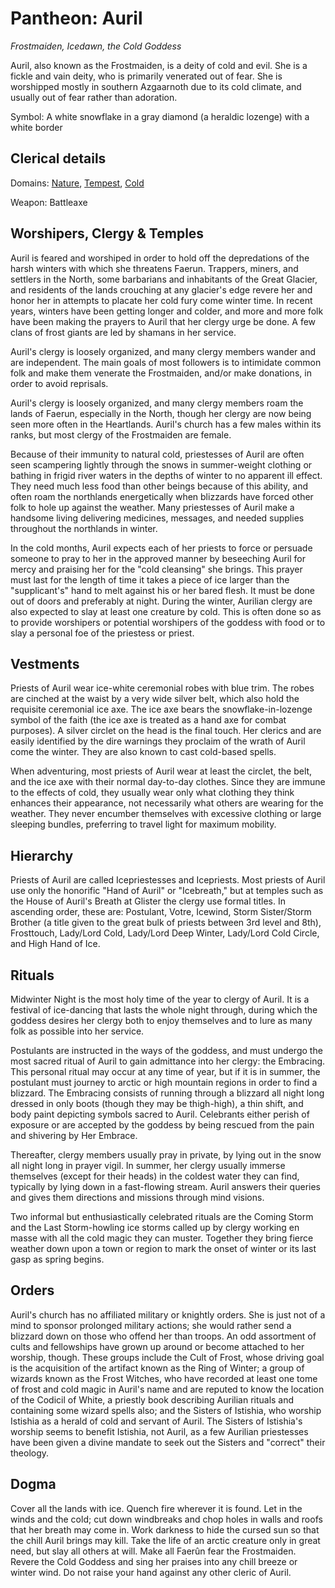 # Pantheon: Auril
*Frostmaiden, Icedawn, the Cold Goddess*

Auril, also known as the Frostmaiden, is a deity of cold and evil. She is a fickle and vain deity, who is primarily venerated out of fear. She is worshipped mostly in southern Azgaarnoth due to its cold climate, and usually out of fear rather than adoration.

Symbol: A white snowflake in a gray diamond (a heraldic lozenge) with a white border

## Clerical details
Domains: [Nature](../../Classes/Cleric/Nature.md), [Tempest](../../Classes/Cleric/Tempest.md), [Cold](../../Classes/Cleric/Cold.md)

Weapon: Battleaxe

## Worshipers, Clergy & Temples
Auril is feared and worshiped in order to hold off the depredations of the harsh winters with which she threatens Faerun. Trappers, miners, and settlers in the North, some barbarians and inhabitants of the Great Glacier, and residents of the lands crouching at any glacier's edge revere her and honor her in attempts to placate her cold fury come winter time. In recent years, winters have been getting longer and colder, and more and more folk have been making the prayers to Auril that her clergy urge be done. A few clans of frost giants are led by shamans in her service.

Auril's clergy is loosely organized, and many clergy members wander and are independent. The main goals of most followers is to intimidate common folk and make them venerate the Frostmaiden, and/or make donations, in order to avoid reprisals.

Auril's clergy is loosely organized, and many clergy members roam the lands of Faerun, especially in the North, though her clergy are now being seen more often in the Heartlands. Auril's church has a few males within its ranks, but most clergy of the Frostmaiden are female.

Because of their immunity to natural cold, priestesses of Auril are often seen scampering lightly through the snows in summer-weight clothing or bathing in frigid river waters in the depths of winter to no apparent ill effect. They need much less food than other beings because of this ability, and often roam the northlands energetically when blizzards have forced other folk to hole up against the weather. Many priestesses of Auril make a handsome living delivering medicines, messages, and needed supplies throughout the northlands in winter.

In the cold months, Auril expects each of her priests to force or persuade someone to pray to her in the approved manner by beseeching Auril for mercy and praising her for the "cold cleansing" she brings. This prayer must last for the length of time it takes a piece of ice larger than the "supplicant's" hand to melt against his or her bared flesh. It must be done out of doors and preferably at night. During the winter, Aurilian clergy are also expected to slay at least one creature by cold. This is often done so as to provide worshipers or potential worshipers of the goddess with food or to slay a personal foe of the priestess or priest.

## Vestments
Priests of Auril wear ice-white ceremonial robes with blue trim. The robes are cinched at the waist by a very wide silver belt, which also hold the requisite ceremonial ice axe. The ice axe bears the snowflake-in-lozenge symbol of the faith (the ice axe is treated as a hand axe for combat purposes). A silver circlet on the head is the final touch. Her clerics and are easily identified by the dire warnings they proclaim of the wrath of Auril come the winter. They are also known to cast cold-based spells.

When adventuring, most priests of Auril wear at least the circlet, the belt, and the ice axe with their normal day-to-day clothes. Since they are immune to the effects of cold, they usually wear only what clothing they think enhances their appearance, not necessarily what others are wearing for the weather. They never encumber themselves with excessive clothing or large sleeping bundles, preferring to travel light for maximum mobility.

## Hierarchy
Priests of Auril are called Icepriestesses and Icepriests. Most priests of Auril use only the honorific "Hand of Auril" or "Icebreath," but at temples such as the House of Auril's Breath at Glister the clergy use formal titles. In ascending order, these are: Postulant, Votre, Icewind, Storm Sister/Storm Brother (a title given to the great bulk of priests between 3rd level and 8th), Frosttouch, Lady/Lord Cold, Lady/Lord Deep Winter, Lady/Lord Cold Circle, and High Hand of Ice.

## Rituals
Midwinter Night is the most holy time of the year to clergy of Auril. It is a festival of ice-dancing that lasts the whole night through, during which the goddess desires her clergy both to enjoy themselves and to lure as many folk as possible into her service.

Postulants are instructed in the ways of the goddess, and must undergo the most sacred ritual of Auril to gain admittance into her clergy: the Embracing. This personal ritual may occur at any time of year, but if it is in summer, the postulant must journey to arctic or high mountain regions in order to find a blizzard. The Embracing consists of running through a blizzard all night long dressed in only boots (though they may be thigh-high), a thin shift, and body paint depicting symbols sacred to Auril. Celebrants either perish of exposure or are accepted by the goddess by being rescued from the pain and shivering by Her Embrace.

Thereafter, clergy members usually pray in private, by lying out in the snow all night long in prayer vigil. In summer, her clergy usually immerse themselves (except for their heads) in the coldest water they can find, typically by lying down in a fast-flowing stream. Auril answers their queries and gives them directions and missions through mind visions.

Two informal but enthusiastically celebrated rituals are the Coming Storm and the Last Storm-howling ice storms called up by clergy working en masse with all the cold magic they can muster. Together they bring fierce weather down upon a town or region to mark the onset of winter or its last gasp as spring begins.

## Orders
Auril's church has no affiliated military or knightly orders. She is just not of a mind to sponsor prolonged military actions; she would rather send a blizzard down on those who offend her than troops. An odd assortment of cults and fellowships have grown up around or become attached to her worship, though. These groups include the Cult of Frost, whose driving goal is the acquisition of the artifact known as the Ring of Winter; a group of wizards known as the Frost Witches, who have recorded at least one tome of frost and cold magic in Auril's name and are reputed to know the location of the Codicil of White, a priestly book describing Aurilian rituals and containing some wizard spells also; and the Sisters of Istishia, who worship Istishia as a herald of cold and servant of Auril. The Sisters of Istishia's worship seems to benefit Istishia, not Auril, as a few Aurilian priestesses have been given a divine mandate to seek out the Sisters and "correct" their theology.

## Dogma
Cover all the lands with ice. Quench fire wherever it is found. Let in the winds and the cold; cut down windbreaks and chop holes in walls and roofs that her breath may come in. Work darkness to hide the cursed sun so that the chill Auril brings may kill. Take the life of an arctic creature only in great need, but slay all others at will. Make all Faerûn fear the Frostmaiden. Revere the Cold Goddess and sing her praises into any chill breeze or winter wind. Do not raise your hand against any other cleric of Auril.

